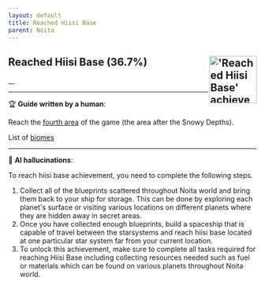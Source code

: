 ```yaml
---
layout: default
title: Reached Hiisi Base
parent: Noita
---
```


## Reached Hiisi Base (36.7%) <img align="right" src="https://cdn.cloudflare.steamstatic.com/steamcommunity/public/images/apps/881100/c219c3651fcf6dd48c3db6fbbbbd18a39c397697.jpg" alt="'Reached Hiisi Base' achievement icon" width="96" height="96">

__

---

:trophy: **Guide written by a human**:

Reach the [fourth area](https://noita.wiki.com/wiki/Hiisi_Base) of the game (the area after the Snowy Depths). 

List of [biomes](https://noita.wiki.gg/wiki/Biomes)

---

:robot: **AI hallucinations**:

To reach hiisi base achievement, you need to complete the following steps.

1. Collect all of the blueprints scattered throughout Noita world and bring them back to your ship for storage. This can be done by exploring each planet's surface or visiting various locations on different planets where they are hidden away in secret areas.
2. Once you have collected enough blueprints, build a spaceship that is capable of travel between the starsystems and reach hiisi base located at one particular star system far from your current location.
3. To unlock this achievement, make sure to complete all tasks required for reaching Hiisi Base including collecting resources needed such as fuel or materials which can be found on various planets throughout Noita world.
